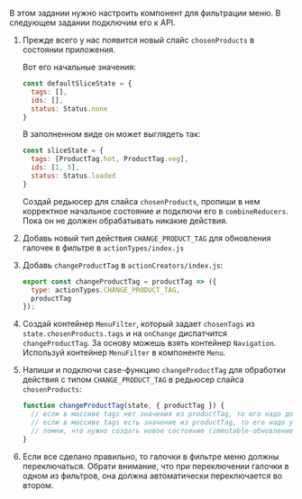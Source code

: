 В этом задании нужно настроить компонент для фильтрации меню. В следующем задании подключим его к API.

1. Прежде всего у нас появится новый слайс `chosenProducts` в состоянии приложения.
    
    Вот его начальные значения:
    ```js
    const defaultSliceState = {
      tags: [],
      ids: [],
      status: Status.none
    }
    ```
    В заполненном виде он может выглядеть так:
    ```js
    const sliceState = {
      tags: [ProductTag.hot, ProductTag.veg],
      ids: [1, 5],
      status: Status.loaded
    }
    ```
    Создай редьюсер для слайса `chosenProducts`,
    пропиши в нем корректное начальное состояние и подключи его в `combineReducers`.
    Пока он не должен обрабатывать никакие действия.

2. Добавь новый тип действия `CHANGE_PRODUCT_TAG` для обновления галочек в фильтре в `actionTypes/index.js`

3. Добавь `changeProductTag` в `actionCreators/index.js`:
    ```js
    export const changeProductTag = productTag => ({
      type: actionTypes.CHANGE_PRODUCT_TAG,
      productTag
    });
    ```

4. Создай контейнер `MenuFilter`, который задает `chosenTags` из `state.chosenProducts.tags`
и на `onChange` диспатчится `changeProductTag`. За основу можешь взять контейнер `Navigation`.
Используй контейнер `MenuFilter` в компоненте `Menu`.

5. Напиши и подключи case-функцию `changeProductTag` для обработки действия с типом `CHANGE_PRODUCT_TAG`
в редьюсер слайса `chosenProducts`:
    ```js
    function changeProductTag(state, { productTag }) {
      // если в массиве tags нет значения из productTag, то его надо добавить
      // если в массиве tags есть значение из productTag, то его надо убрать
      // помни, что нужно создать новое состояние (immutable-обновление)
    }
    ```

6. Если все сделано правильно, то галочки в фильтре меню должны переключаться.
Обрати внимание, что при переключении галочки в одном из фильтров, она должна автоматически переключается во втором.

